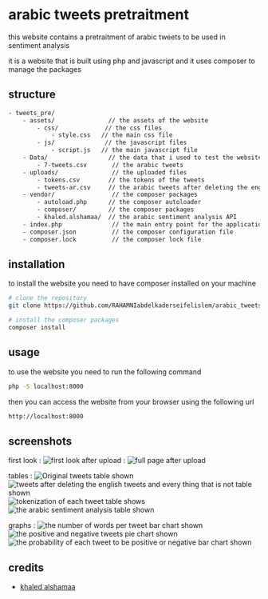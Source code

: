 # arabic tweets pretraitment

this website contains a pretraitment of arabic tweets to be used in sentiment analysis

it is a website that is built using php and javascript and it uses composer to manage the packages

## structure

```bash
- tweets_pre/
    - assets/               // the assets of the website
        - css/             // the css files
            - style.css   // the main css file
        - js/              // the javascript files
            - script.js   // the main javascript file
    - Data/                 // the data that i used to test the website
        - 7-tweets.csv       // the arabic tweets
    - uploads/               // the uploaded files
        - tokens.csv        // the tokens of the tweets
        - tweets-ar.csv     // the arabic tweets after deleting the english tweets and every thing that is not
    - vendor/                // the composer packages
        - autoload.php      // the composer autoloader
        - composer/         // the composer packages
        - khaled.alshamaa/  // the arabic sentiment analysis API
    - index.php              // the main entry point for the application
    - composer.json          // the composer configuration file
    - composer.lock          // the composer lock file
```

## installation

to install the website you need to have composer installed on your machine

```bash
# clone the repository
git clone https://github.com/RAHAMNIabdelkaderseifelislem/arabic_tweets_pretraitment.git

# install the composer packages
composer install
```

## usage

to use the website you need to run the following command

```bash
php -S localhost:8000
```

then you can access the website from your browser using the following url

```bash
http://localhost:8000
```

## screenshots

first look :
![first look](screenshots/firstlook.png)
after upload :
![full page after upload](screenshots/fullpageafterUpload.png)

tables :
![Original tweets table shown](screenshots/OriginalTweets.png)
![tweets after deleting the english tweets and every thing that is not table shown](screenshots/ProcessedTweets.png)
![tokenization of each tweet table shows](screenshots/tokens.png)
![the arabic sentiment analysis table shown](screenshots/SentimentAnalysis.png)

graphs :
![the number of words per tweet bar chart shown](screenshots/WordsNumberChart.png)
![the positive and negative tweets pie chart shown](screenshots/Positive_vs_NegativeChart.png)
![the probability of each tweet to be positive or negative bar chart shown](screenshots/ProbabilityChart.png)

## credits

- [khaled alshamaa](https://github.com/khaled-alshamaa/ar-php)
